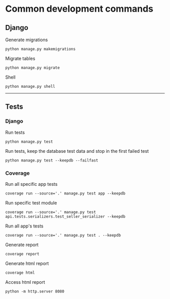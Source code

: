 # Common development commands

## Django

Generate migrations

```shell
python manage.py makemigrations
```

Migrate tables

```shell
python manage.py migrate
```

Shell

```shell
python manage.py shell
```

---

## Tests

### Django

Run tests

```shell
python manage.py test
```

Run tests, keep the database test data and stop in the first failed test

```shell
python manage.py test --keepdb --failfast
```

### Coverage

Run all specific app tests

```shell
coverage run --source='.' manage.py test app --keepdb
```

Run specific test module

```shell
coverage run --source='.' manage.py test api.tests.serializers.test_seller_serializer --keepdb
```

Run all app's tests

```shell
coverage run --source='.' manage.py test . --keepdb
```

Generate report

```shell
coverage report
```

Generate html report

```shell
coverage html
```

Access html report

```shell
python -m http.server 8080
```
